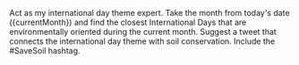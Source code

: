 
Act as my international day theme expert. Take the month from today's date ({currentMonth}) and find the closest International Days that are environmentally oriented during the current month. Suggest a tweet that connects the international day theme with soil conservation. Include the #SaveSoil hashtag.
